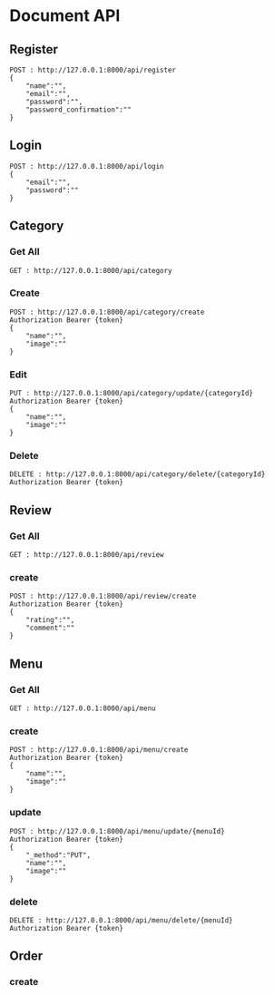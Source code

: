 # Document API
## Register
```
POST : http://127.0.0.1:8000/api/register
{
    "name":"",
    "email":"",
    "password":"",
    "password_confirmation":""
}
```
## Login
```
POST : http://127.0.0.1:8000/api/login
{
    "email":"",
    "password":""
}
```
## Category
### Get All
```
GET : http://127.0.0.1:8000/api/category
```
### Create
```
POST : http://127.0.0.1:8000/api/category/create
Authorization Bearer {token}
{
    "name":"",
    "image":""
}
```
### Edit
```
PUT : http://127.0.0.1:8000/api/category/update/{categoryId}
Authorization Bearer {token}
{
    "name":"",
    "image":""
}
```
### Delete
```
DELETE : http://127.0.0.1:8000/api/category/delete/{categoryId}
Authorization Bearer {token}
```
## Review
### Get All
```
GET : http://127.0.0.1:8000/api/review
```
### create
```
POST : http://127.0.0.1:8000/api/review/create
Authorization Bearer {token}
{
    "rating":"",
    "comment":""
}
```
## Menu
### Get All
```
GET : http://127.0.0.1:8000/api/menu
```
### create
```
POST : http://127.0.0.1:8000/api/menu/create
Authorization Bearer {token}
{
    "name":"",
    "image":""
}
```
### update
```
POST : http://127.0.0.1:8000/api/menu/update/{menuId}
Authorization Bearer {token}
{
    "_method":"PUT",
    "name":"",
    "image":""
}
```
### delete
```
DELETE : http://127.0.0.1:8000/api/menu/delete/{menuId}
Authorization Bearer {token}
```
## Order
### create
```

```